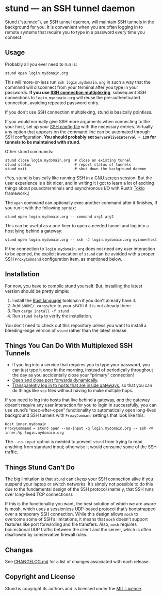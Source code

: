 # stund — an SSH tunnel daemon

Stund (“stunned”), an SSH tunnel daemon, will maintain SSH tunnels in the
background for you. It is convenient when you are often logging in to remote
systems that require you to type in a password every time you connect.


## Usage

Probably all you ever need to run is:

```
stund open login.mydomain.org
```

This will more-or-less run `ssh login.mydomain.org` in such a way that the
command will disconnect from your terminal after you type in your passwords.
**If you use
[SSH connection multiplexing](https://en.wikibooks.org/wiki/OpenSSH/Cookbook/Multiplexing)**,
subsequent SSH connections to `login.mydomain.org` will reuse the
pre-authenticated connection, avoiding repeated password entry.

If you don't use SSH connection multiplexing, stund is basically pointless.

If you would normally give SSH more arguments when connecting to the your
host, set up your
[SSH config file](https://en.wikibooks.org/wiki/OpenSSH/Client_Configuration_Files)
with the necessary entries. Virtually any option that appears on the command
line can be automated through SSH configuration. **You should probably set
`ServerAliveInterval = 120` for tunnels to be maintained with stund.**

Other stund commands:

```
stund close login.mydomain.org  # close an existing tunnel
stund status                    # report status of tunnels
stund exit                      # shut down the background daemon
```

(Yes, stund is basically like running SSH in a
[GNU screen](https://www.gnu.org/software/screen/) session. But the user
experience is a bit nicer, and in writing it I got to learn a lot of exciting
things about psuedoterminals and asynchronous I/O with Rust’s
[Tokio](https://tokio.rs/) framework.)

The `open` command can optionally exec another command after it finishes, if
you run it with the following syntax:

```
stund open login.mydomain.org -- command arg1 arg2
```

This can be useful as a one-liner to open a needed tunnel and log into a host
lying behind a gateway:

```
stund open login.mydomain.org -- ssh -J login.mydomain.org myinnerhost
```

If the connection to `login.mydomain.org` does not need any user interaction
to be opened, the explicit invocation of `stund` can be avoided with a proper
SSH `ProxyCommand` configuration item, as mentioned below.


## Installation

For now, you have to compile stund yourself. But, installing the latest
version should be pretty simple:

1. Install the [Rust language](https://www.rust-lang.org/en-US/) toolchain if
   you don't already have it.
2. Add `$HOME/.cargo/bin` to your `$PATH` if it is not already there.
3. Run `cargo install -f stund`
4. Run `stund help` to verify the installation.

You don’t need to check out this repository unless you want to install
a bleeding-edge version of `stund` rather than the latest release.


## Things You Can Do With Multiplexed SSH Tunnels

- If you log into a service that requires you to type your password, you
  can just type it once in the morning, instead of periodically throughout
  the day as you accidentally close your “primary” connection!
- [Open and close port forwards dynamically](https://en.wikibooks.org/wiki/OpenSSH/Cookbook/Multiplexing#Port_Forwarding_After_the_Fact).
- [Transparently log in to hosts that are inside gateways](https://en.wikibooks.org/wiki/OpenSSH/Cookbook/Proxies_and_Jump_Hosts#Jump_Hosts_--_Passing_Through_a_Gateway_or_Two),
  so that you can do things like `scp` files without having to make multiple
  hops.

If you need to log into hosts that live behind a gateway, *and* the gateway
doesn’t require any user interaction for you to login in successfully, you can
use stund’s “exec-after-open” functionality to automatically open long-lived
background SSH tunnels with `ProxyCommand` settings that look like this:

```
Host inner.mydomain
ProxyCommand = stund open --no-input -q login.mydomain.org -- ssh -W inner:%p login.mydomain.org
```

The `--no-input` option is needed to prevent `stund` from trying to read
anything from standard input; otherwise it would consume some of the SSH
traffic.


## Things Stund Can’t Do

The big limitation is that `stund` can’t keep your SSH connection alive if you
suspend your laptop or switch networks. It’s simply not possible to do this
due to the fundamental design of the SSH protocol (namely, that SSH runs over
long-lived TCP connections).

If this is the functionality you want, the best solution of which we are aware
is [mosh](https://mosh.org/), which uses a sessionless UDP-based protocol
that’s bootstrapped over a temporary SSH connection. While this design allows
`mosh` to overcome some of SSH’s limitations, it means that `mosh` doesn’t
support features like port forwarding and file transfers. Also, `mosh`
requires bidirectional UDP traffic between the client and the server, which is
often disallowed by conservative firewall rules.


## Changes

See [CHANGELOG.md](./CHANGELOG.md) for a list of changes associated with each release.


## Copyright and License

Stund is copyright its authors and is licensed under the
[MIT License](https://opensource.org/licenses/MIT).
